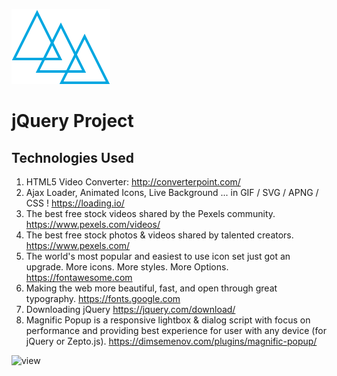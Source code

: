 ![Logo](img/logo.svg "Logo")
# jQuery Project

## Technologies Used

1. HTML5 Video Converter: http://converterpoint.com/
2. Ajax Loader, Animated Icons, Live Background
... in GIF / SVG / APNG / CSS ! https://loading.io/ 
3. The best free stock videos shared by the Pexels community. https://www.pexels.com/videos/ 
4.  The best free stock photos & videos shared by talented creators. https://www.pexels.com/
5.  The world's most popular and easiest to use icon set just got an upgrade. More icons. More styles. More Options. https://fontawesome.com
6.  Making the web more beautiful, fast, and open through great typography. https://fonts.google.com 
7.  Downloading jQuery https://jquery.com/download/
8.  Magnific Popup is a responsive lightbox & dialog script with focus on performance and providing best experience for user with any device (for jQuery or Zepto.js). https://dimsemenov.com/plugins/magnific-popup/

![view](assets/load.gif "view")